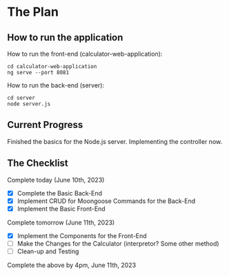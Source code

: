 # The Plan

## How to run the application

How to run the front-end (calculator-web-application):
```
cd calculator-web-application
ng serve --port 8081
```

How to run the back-end (server):
```
cd server
node server.js
```

## Current Progress

Finished the basics for the Node.js server. Implementing the controller now.

## The Checklist

Complete today (June 10th, 2023)
- [x] Complete the Basic Back-End
- [x] Implement CRUD for Moongoose Commands for the Back-End
- [x] Implement the Basic Front-End

Complete tomorrow (June 11th, 2023)
- [x] Implement the Components for the Front-End
- [ ] Make the Changes for the Calculator (interpretor? Some other method)
- [ ] Clean-up and Testing

Complete the above by 4pm, June 11th, 2023